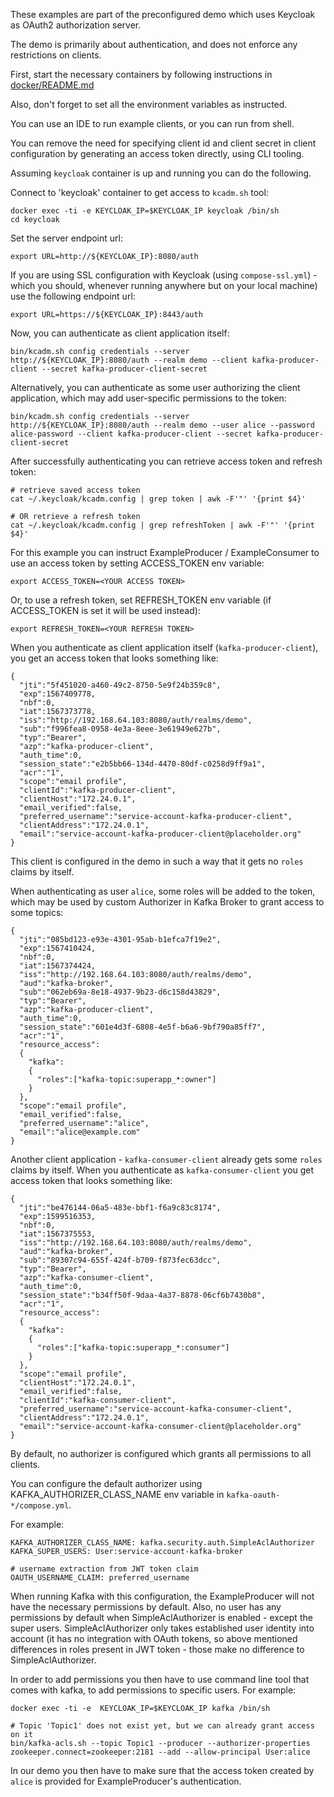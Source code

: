 
These examples are part of the preconfigured demo which uses Keycloak as OAuth2 authorization server.

The demo is primarily about authentication, and does not enforce any restrictions on clients.

First, start the necessary containers by following instructions in [docker/README.md](../docker/README.md)

Also, don't forget to set all the environment variables as instructed.


You can use an IDE to run example clients, or you can run from shell.


You can remove the need for specifying client id and client secret in client configuration by generating an access token 
directly, using CLI tooling.


Assuming `keycloak` container is up and running you can do the following.

Connect to 'keycloak' container to get access to `kcadm.sh` tool:

    docker exec -ti -e KEYCLOAK_IP=$KEYCLOAK_IP keycloak /bin/sh
    cd keycloak

Set the server endpoint url:

    export URL=http://${KEYCLOAK_IP}:8080/auth
    
If you are using SSL configuration with Keycloak (using `compose-ssl.yml`) - which you should, whenever running anywhere but on your local machine) use the following endpoint url:
    
    export URL=https://${KEYCLOAK_IP}:8443/auth


Now, you can authenticate as client application itself:

    bin/kcadm.sh config credentials --server http://${KEYCLOAK_IP}:8080/auth --realm demo --client kafka-producer-client --secret kafka-producer-client-secret

Alternatively, you can authenticate as some user authorizing the client application, which may add user-specific permissions to the token:

    bin/kcadm.sh config credentials --server http://${KEYCLOAK_IP}:8080/auth --realm demo --user alice --password alice-password --client kafka-producer-client --secret kafka-producer-client-secret
    
After successfully authenticating you can retrieve access token and refresh token:

    # retrieve saved access token
    cat ~/.keycloak/kcadm.config | grep token | awk -F'"' '{print $4}'
    
    # OR retrieve a refresh token
    cat ~/.keycloak/kcadm.config | grep refreshToken | awk -F'"' '{print $4}'


For this example you can instruct ExampleProducer / ExampleConsumer to use an access token by setting ACCESS_TOKEN env variable:

    export ACCESS_TOKEN=<YOUR ACCESS TOKEN>
    
Or, to use a refresh token, set REFRESH_TOKEN env variable (if ACCESS_TOKEN is set it will be used instead):

    export REFRESH_TOKEN=<YOUR REFRESH TOKEN>
 

When you authenticate as client application itself (`kafka-producer-client`), you get an access token that looks something like:

```
{
  "jti":"5f451020-a460-49c2-8750-5e9f24b359c8",
  "exp":1567409778,
  "nbf":0,
  "iat":1567373778,
  "iss":"http://192.168.64.103:8080/auth/realms/demo",
  "sub":"f996fea8-0958-4e3a-8eee-3e61949e627b",
  "typ":"Bearer",
  "azp":"kafka-producer-client",
  "auth_time":0,
  "session_state":"e2b5bb66-134d-4470-80df-c0258d9ff9a1",
  "acr":"1",
  "scope":"email profile",
  "clientId":"kafka-producer-client",
  "clientHost":"172.24.0.1",
  "email_verified":false,
  "preferred_username":"service-account-kafka-producer-client",
  "clientAddress":"172.24.0.1",
  "email":"service-account-kafka-producer-client@placeholder.org"
}
```

This client is configured in the demo in such a way that it gets no `roles` claims by itself.

When authenticating as user `alice`, some roles will be added to the token, which may be used by custom Authorizer in Kafka Broker
to grant access to some topics:

```
{
  "jti":"085bd123-e93e-4301-95ab-b1efca7f19e2",
  "exp":1567410424,
  "nbf":0,
  "iat":1567374424,
  "iss":"http://192.168.64.103:8080/auth/realms/demo",
  "aud":"kafka-broker",
  "sub":"062eb69a-8e18-4937-9b23-d6c158d43829",
  "typ":"Bearer",
  "azp":"kafka-producer-client",
  "auth_time":0,
  "session_state":"601e4d3f-6808-4e5f-b6a6-9bf790a85ff7",
  "acr":"1",
  "resource_access":
  {
    "kafka":
    {
      "roles":["kafka-topic:superapp_*:owner"]
    }
  },
  "scope":"email profile",
  "email_verified":false,
  "preferred_username":"alice",
  "email":"alice@example.com"
}
```

Another client application - `kafka-consumer-client` already gets some `roles` claims by itself.
When you authenticate as `kafka-consumer-client` you get access token that looks something like:

```
{
  "jti":"be476144-06a5-483e-bbf1-f6a9c83c8174",
  "exp":1599516353,
  "nbf":0,
  "iat":1567375553,
  "iss":"http://192.168.64.103:8080/auth/realms/demo",
  "aud":"kafka-broker",
  "sub":"89307c94-655f-424f-b709-f873fec63dcc",
  "typ":"Bearer",
  "azp":"kafka-consumer-client",
  "auth_time":0,
  "session_state":"b34ff50f-9daa-4a37-8878-06cf6b7430b8",
  "acr":"1",
  "resource_access":
  {
    "kafka":
    {
      "roles":["kafka-topic:superapp_*:consumer"]
    }
  },
  "scope":"email profile",
  "clientHost":"172.24.0.1",
  "email_verified":false,
  "clientId":"kafka-consumer-client",
  "preferred_username":"service-account-kafka-consumer-client",
  "clientAddress":"172.24.0.1",
  "email":"service-account-kafka-consumer-client@placeholder.org"
}

```


By default, no authorizer is configured which grants all permissions to all clients.


You can configure the default authorizer using KAFKA_AUTHORIZER_CLASS_NAME env variable in `kafka-oauth-*/compose.yml`. 

For example:

    KAFKA_AUTHORIZER_CLASS_NAME: kafka.security.auth.SimpleAclAuthorizer
    KAFKA_SUPER_USERS: User:service-account-kafka-broker

    # username extraction from JWT token claim
    OAUTH_USERNAME_CLAIM: preferred_username

When running Kafka with this configuration, the ExampleProducer will not have the necessary permissions by default. Also, no user has any
permissions by default when SimpleAclAuthorizer is enabled - except the super users. SimpleAclAuthorizer only takes established user
identity into account (it has no integration with OAuth tokens, so above mentioned differences in roles present in JWT token - those 
make no difference to SimpleAclAuthorizer.

In order to add permissions you then have to use command line tool that comes with kafka, to add permissions to specific users.
For example:

    docker exec -ti -e  KEYCLOAK_IP=$KEYCLOAK_IP kafka /bin/sh
    
    # Topic 'Topic1' does not exist yet, but we can already grant access on it
    bin/kafka-acls.sh --topic Topic1 --producer --authorizer-properties zookeeper.connect=zookeeper:2181 --add --allow-principal User:alice

In our demo you then have to make sure that the access token created by `alice` is provided for ExampleProducer's authentication.
